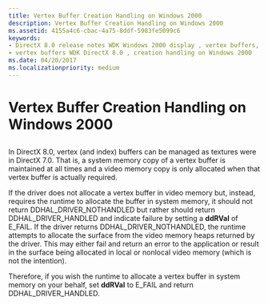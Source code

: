 ```yaml
---
title: Vertex Buffer Creation Handling on Windows 2000
description: Vertex Buffer Creation Handling on Windows 2000
ms.assetid: 4155a4c6-cbac-4a75-8ddf-5983fe5099c6
keywords:
- DirectX 8.0 release notes WDK Windows 2000 display , vertex buffers, creation handling
- vertex buffers WDK DirectX 8.0 , creation handling on Windows 2000
ms.date: 04/20/2017
ms.localizationpriority: medium
---
```


# Vertex Buffer Creation Handling on Windows 2000


## <span id="ddk_vertex_buffer_creation_handling_on_windows_2000_gg"></span><span id="DDK_VERTEX_BUFFER_CREATION_HANDLING_ON_WINDOWS_2000_GG"></span>


In DirectX 8.0, vertex (and index) buffers can be managed as textures were in DirectX 7.0. That is, a system memory copy of a vertex buffer is maintained at all times and a video memory copy is only allocated when that vertex buffer is actually required.

If the driver does not allocate a vertex buffer in video memory but, instead, requires the runtime to allocate the buffer in system memory, it should not return DDHAL\_DRIVER\_NOTHANDLED but rather should return DDHAL\_DRIVER\_HANDLED and indicate failure by setting a **ddRVal** of E\_FAIL. If the driver returns DDHAL\_DRIVER\_NOTHANDLED, the runtime attempts to allocate the surface from the video memory heaps returned by the driver. This may either fail and return an error to the application or result in the surface being allocated in local or nonlocal video memory (which is not the intention).

Therefore, if you wish the runtime to allocate a vertex buffer in system memory on your behalf, set **ddRVal** to E\_FAIL and return DDHAL\_DRIVER\_HANDLED.

 

 





